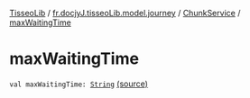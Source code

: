 [TisseoLib](../../index.md) / [fr.docjyJ.tisseoLib.model.journey](../index.md) / [ChunkService](index.md) / [maxWaitingTime](./max-waiting-time.md)

# maxWaitingTime

`val maxWaitingTime: `[`String`](https://kotlinlang.org/api/latest/jvm/stdlib/kotlin/-string/index.html) [(source)](https://github.com/docjyJ/TisseoLib/tree/master/src/main/kotlin/fr/docjyJ/tisseoLib/model/journey/ChunkService.kt#L11)